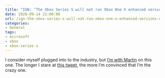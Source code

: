 ```yaml
---
title: "IGN: ‘The Xbox Series S will not run Xbox One X enhanced versions of backwards compatible games, but will instead run Xbox One S versions of Xbox One and Xbox 360 titles’"
date: 2020-09-14 22:00:00
url: /ign-the-xbox-series-s-will-not-run-xbox-one-x-enhanced-versions-of-backwards-compatible-games-but-will-instead-run-xbox-one-s-versions-of-xbox-one-and-xbox-360-titles/
categories:
- General
tags:
- microsoft
- xbox
- xbox-series-s
---
```


I consider myself plugged into to the industry, but [I’m with Martin](https://twitter.com/scizofrenic/status/1305594273778167808?s=21) on this one. The longer I stare at [this tweet](https://twitter.com/ign/status/1305280363061800961?s=21), the more I’m convinced that I’m the crazy one.